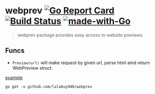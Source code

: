 # webprev [![Go Report Card](https://goreportcard.com/badge/github.com/lalabuy948/webprev)](https://goreportcard.com/report/github.com/lalabuy948/webprev)  [![Build Status](https://github.com/lalabuy948/webprev/workflows/build/badge.svg)](https://github.com/lalabuy948/webprev/actions) [![made-with-Go](https://img.shields.io/badge/Made%20with-Go-1f425f.svg)](http://golang.org)

> webprev package provides easy access to website previews

## Funcs

- `Preview(url)` will make request by given url, parse html amd return WebPreview struct. 

[example](examples/simple.go)

`go get -u github.com/lalabuy948/webprev`
